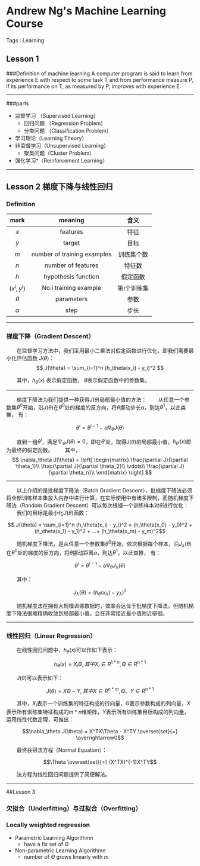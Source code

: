 # Andrew Ng's Machine Learning Course
Tags : Learning

## Lesson 1
###Definition of machine learning
A computer program is said to learn from experience E with respect to some task T and from performance measure P, if its performance on T, as measured by P, improves with experience E.

---
###parts
- 监督学习 （Supervised Learning）
    - 回归问题 （Regression Problem）
    - 分类问题 （Classification Problem）
- 学习理论（Learning Theory）
- 非监督学习（Unsupervised Learning）
    - 聚类问题（Cluster Problem）
- 强化学习*（Reinforcement Learning）

---
## Lesson 2  梯度下降与线性回归
### Definition

mark|meaning|含义
:----:|:----:|:----:
$x$|features|特征
$y$|target|目标
$m$|number of training examples|训练集个数
$n$|number of features|特征数
$h$|hypothesis function|假定函数
$(x^i,y^i)$|No.i training example|第i个训练集
$\theta$|parameters|参数
$\alpha$|step|步长


---
### 梯度下降（Gradient Descent）

　　在监督学习方法中，我们采用最小二乘法对假定函数进行优化，即我们需要最小化评估函数 $J(\theta)$：
$$ J(\theta) = \sum_{i=1}^n (h_\theta(x_i) - y_i)^2 $$

　　其中，$h_\theta(x)$ 表示假定函数， $\theta$表示假定函数中的参数集。

---
　　梯度下降法为我们提供一种获得$J(\theta)$局部最小值的方法：
　　从任意一个参数集$\theta^0$开始，沿$J(\theta)$在$\theta^0$处的梯度的反方向，将$\theta$挪动步长$\alpha$，到达$\theta^1$，以此类推， 有：

$$ \theta^i = \theta^{i-1} - \alpha \nabla_\theta J(\theta) $$

　　直到一组$\theta^i$，满足$\nabla_\theta J(\theta) = 0$，即在$\theta^i$处，取得$J(\theta)$的局部最小值，$h_{\theta^i}(x)$即为最终的假定函数。
　　其中，
$$
\nabla_\theta J(\theta) = 
\left[
\begin{matrix}
\frac{\partial J}{\partial \theta_1}\\
\frac{\partial J}{\partial \theta_2}\\
\vdots\\
\frac{\partial J}{\partial \theta_n}\\
\end{matrix}
\right]
$$

---
　　以上介绍的是批梯度下降法（Batch Gradient Descent），批梯度下降法必须将全部训练样本集放入内存中进行计算，在实际使用中有诸多限制，而随机梯度下降法（Random Gradient Descent）可以每次根据一个训练样本对$\theta$进行优化：
　　我们的目标是最小化$J(\theta)$函数：

$$ J(\theta) = \sum_{i=1}^n (h_\theta(x_i) - y_i)^2 = (h_\theta(x_0) - y_0)^2 + (h_\theta(x_1) - y_1)^2 + ...+ (h_\theta(x_m) - y_m)^2$$

　　随机梯度下降法，是从任意一个参数集$\theta^0$开始，依次根据每个样本，沿$J_\lambda(\theta)$在$\theta^0$处的梯度的反方向，将$\theta$挪动距离$\alpha$，到达$\theta^1$，以此类推， 有：

$$ \theta^i = \theta^{i-1} - \alpha \nabla_\theta J_\lambda(\theta) $$

　　其中：

$$J_\lambda(\theta)=(h_\theta(x_\lambda) - y_\lambda)^2$$

　　随机梯度法在拥有大规模训练数据时，效率会远优于批梯度下降法。但随机梯度下降法很难精确收敛到局部最小值，会在非常接近最小值附近徘徊。

---
### 线性回归（Linear Regression）

　　在线性回归问题中，$h_\theta(x)$可以作如下表示：

$$h_\theta(x) = X_i\Theta , 其中 X_i \in R^{1*n}, \Theta \in R^{n*1}$$

　　$J(\theta)$可以表示如下：

$$J(\theta) = X\Theta  - Y, 其中 X \in R^{n*m}, \Theta 、Y \in R^{n*1}$$

　　其中，$X_i$表示一个训练集的特征构成的行向量，$\Theta$表示参数构成的列向量，$X$表示所有训练集特征构成的$m*n$维矩阵，$Y$表示所有训练集目标构成的列向量，运用线性代数定理，可推出：

$$\nabla_\theta J(\theta) = X^TX\Theta - X^TY \overset{set}{=} \overrightarrow0$$

　　最终获得法方程（Normal Equation）：

$$\Theta \overset{set}{=} (X^TX)^{-1}X^TY$$

　　法方程为线性回归问题提供了简便解法。

---
##Lesson 3
### 欠拟合（Underfitting）与过拟合（Overfitting）

### Locally weighted regression

- Parametric Learning Algorithmn
    - have a fix set of $\Theta$
- Non-parametric Learning Algorithmn
    - number of $\Theta$ grows linearly with $m$
    
